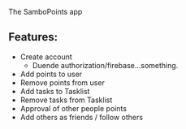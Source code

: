 ﻿The SamboPoints app

Features:
- 
- Create account
	- Duende authorization/firebase...something.
- Add points to user
- Remove points from user
- Add tasks to Tasklist
- Remove tasks from Tasklist
- Approval of other people points
- Add others as friends / follow others

